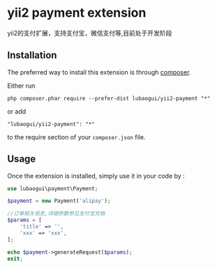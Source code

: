yii2 payment extension
======================
yii2的支付扩展，支持支付宝，微信支付等,目前处于开发阶段

Installation
------------

The preferred way to install this extension is through [composer](http://getcomposer.org/download/).

Either run

```
php composer.phar require --prefer-dist lubaogui/yii2-payment "*"
```

or add

```
"lubaogui/yii2-payment": "*"
```

to the require section of your `composer.json` file.


Usage
-----

Once the extension is installed, simply use it in your code by  :

```php
use lubaogui\payment\Payment;

$payment = new Payment('alipay');

//订单相关信息,详细参数参见支付宝文档
$params = [
    'title' => '',
    'xxx' => 'xxx',
];

echo $payment->generateRequest($params);
exit;

```
